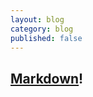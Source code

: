 ```yaml
---
layout: blog
category: blog
published: false
---
```


## [Markdown](http://daringfireball.net/projects/markdown/)!


